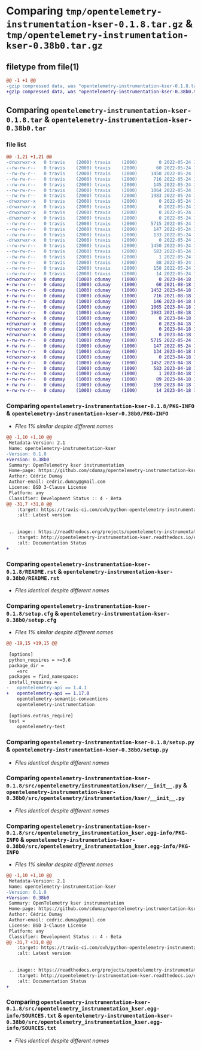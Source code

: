 # Comparing `tmp/opentelemetry-instrumentation-kser-0.1.8.tar.gz` & `tmp/opentelemetry-instrumentation-kser-0.38b0.tar.gz`

## filetype from file(1)

```diff
@@ -1 +1 @@
-gzip compressed data, was "opentelemetry-instrumentation-kser-0.1.8.tar", last modified: Tue May 24 16:25:06 2022, max compression
+gzip compressed data, was "opentelemetry-instrumentation-kser-0.38b0.tar", last modified: Tue Apr 18 10:05:02 2023, max compression
```

## Comparing `opentelemetry-instrumentation-kser-0.1.8.tar` & `opentelemetry-instrumentation-kser-0.38b0.tar`

### file list

```diff
@@ -1,21 +1,21 @@
-drwxrwxr-x   0 travis    (2000) travis    (2000)        0 2022-05-24 16:25:06.473750 opentelemetry-instrumentation-kser-0.1.8/
--rw-rw-r--   0 travis    (2000) travis    (2000)       60 2022-05-24 16:24:48.000000 opentelemetry-instrumentation-kser-0.1.8/MANIFEST.in
--rw-rw-r--   0 travis    (2000) travis    (2000)     1450 2022-05-24 16:25:06.473750 opentelemetry-instrumentation-kser-0.1.8/PKG-INFO
--rw-rw-r--   0 travis    (2000) travis    (2000)      716 2022-05-24 16:24:48.000000 opentelemetry-instrumentation-kser-0.1.8/README.rst
--rw-rw-r--   0 travis    (2000) travis    (2000)      145 2022-05-24 16:24:48.000000 opentelemetry-instrumentation-kser-0.1.8/requirements.txt
--rw-rw-r--   0 travis    (2000) travis    (2000)     1064 2022-05-24 16:25:06.473750 opentelemetry-instrumentation-kser-0.1.8/setup.cfg
--rw-rw-r--   0 travis    (2000) travis    (2000)     1983 2022-05-24 16:24:48.000000 opentelemetry-instrumentation-kser-0.1.8/setup.py
-drwxrwxr-x   0 travis    (2000) travis    (2000)        0 2022-05-24 16:25:06.469753 opentelemetry-instrumentation-kser-0.1.8/src/
-drwxrwxr-x   0 travis    (2000) travis    (2000)        0 2022-05-24 16:25:06.469753 opentelemetry-instrumentation-kser-0.1.8/src/opentelemetry/
-drwxrwxr-x   0 travis    (2000) travis    (2000)        0 2022-05-24 16:25:06.469753 opentelemetry-instrumentation-kser-0.1.8/src/opentelemetry/instrumentation/
-drwxrwxr-x   0 travis    (2000) travis    (2000)        0 2022-05-24 16:25:06.469753 opentelemetry-instrumentation-kser-0.1.8/src/opentelemetry/instrumentation/kser/
--rw-rw-r--   0 travis    (2000) travis    (2000)     5715 2022-05-24 16:24:48.000000 opentelemetry-instrumentation-kser-0.1.8/src/opentelemetry/instrumentation/kser/__init__.py
--rw-rw-r--   0 travis    (2000) travis    (2000)      147 2022-05-24 16:24:48.000000 opentelemetry-instrumentation-kser-0.1.8/src/opentelemetry/instrumentation/kser/package.py
--rw-rw-r--   0 travis    (2000) travis    (2000)      133 2022-05-24 16:24:48.000000 opentelemetry-instrumentation-kser-0.1.8/src/opentelemetry/instrumentation/kser/version.py
-drwxrwxr-x   0 travis    (2000) travis    (2000)        0 2022-05-24 16:25:06.473750 opentelemetry-instrumentation-kser-0.1.8/src/opentelemetry_instrumentation_kser.egg-info/
--rw-rw-r--   0 travis    (2000) travis    (2000)     1450 2022-05-24 16:25:05.000000 opentelemetry-instrumentation-kser-0.1.8/src/opentelemetry_instrumentation_kser.egg-info/PKG-INFO
--rw-rw-r--   0 travis    (2000) travis    (2000)      583 2022-05-24 16:25:06.000000 opentelemetry-instrumentation-kser-0.1.8/src/opentelemetry_instrumentation_kser.egg-info/SOURCES.txt
--rw-rw-r--   0 travis    (2000) travis    (2000)        1 2022-05-24 16:25:05.000000 opentelemetry-instrumentation-kser-0.1.8/src/opentelemetry_instrumentation_kser.egg-info/dependency_links.txt
--rw-rw-r--   0 travis    (2000) travis    (2000)       88 2022-05-24 16:25:06.000000 opentelemetry-instrumentation-kser-0.1.8/src/opentelemetry_instrumentation_kser.egg-info/entry_points.txt
--rw-rw-r--   0 travis    (2000) travis    (2000)      158 2022-05-24 16:25:06.000000 opentelemetry-instrumentation-kser-0.1.8/src/opentelemetry_instrumentation_kser.egg-info/requires.txt
--rw-rw-r--   0 travis    (2000) travis    (2000)       14 2022-05-24 16:25:06.000000 opentelemetry-instrumentation-kser-0.1.8/src/opentelemetry_instrumentation_kser.egg-info/top_level.txt
+drwxrwxr-x   0 cdumay    (1000) cdumay    (1000)        0 2023-04-18 10:05:02.044335 opentelemetry-instrumentation-kser-0.38b0/
+-rw-rw-r--   0 cdumay    (1000) cdumay    (1000)       60 2021-08-18 19:53:31.000000 opentelemetry-instrumentation-kser-0.38b0/MANIFEST.in
+-rw-rw-r--   0 cdumay    (1000) cdumay    (1000)     1452 2023-04-18 10:05:02.044335 opentelemetry-instrumentation-kser-0.38b0/PKG-INFO
+-rw-rw-r--   0 cdumay    (1000) cdumay    (1000)      716 2021-08-18 19:53:31.000000 opentelemetry-instrumentation-kser-0.38b0/README.rst
+-rw-rw-r--   0 cdumay    (1000) cdumay    (1000)      146 2023-04-18 09:53:20.000000 opentelemetry-instrumentation-kser-0.38b0/requirements.txt
+-rw-rw-r--   0 cdumay    (1000) cdumay    (1000)     1065 2023-04-18 10:05:02.044335 opentelemetry-instrumentation-kser-0.38b0/setup.cfg
+-rw-rw-r--   0 cdumay    (1000) cdumay    (1000)     1983 2021-08-18 19:53:31.000000 opentelemetry-instrumentation-kser-0.38b0/setup.py
+drwxrwxr-x   0 cdumay    (1000) cdumay    (1000)        0 2023-04-18 10:05:02.028335 opentelemetry-instrumentation-kser-0.38b0/src/
+drwxrwxr-x   0 cdumay    (1000) cdumay    (1000)        0 2023-04-18 10:05:02.028335 opentelemetry-instrumentation-kser-0.38b0/src/opentelemetry/
+drwxrwxr-x   0 cdumay    (1000) cdumay    (1000)        0 2023-04-18 10:05:02.028335 opentelemetry-instrumentation-kser-0.38b0/src/opentelemetry/instrumentation/
+drwxrwxr-x   0 cdumay    (1000) cdumay    (1000)        0 2023-04-18 10:05:02.044335 opentelemetry-instrumentation-kser-0.38b0/src/opentelemetry/instrumentation/kser/
+-rw-rw-r--   0 cdumay    (1000) cdumay    (1000)     5715 2022-05-24 16:11:17.000000 opentelemetry-instrumentation-kser-0.38b0/src/opentelemetry/instrumentation/kser/__init__.py
+-rw-rw-r--   0 cdumay    (1000) cdumay    (1000)      147 2022-05-24 16:12:37.000000 opentelemetry-instrumentation-kser-0.38b0/src/opentelemetry/instrumentation/kser/package.py
+-rw-rw-r--   0 cdumay    (1000) cdumay    (1000)      134 2023-04-18 09:53:20.000000 opentelemetry-instrumentation-kser-0.38b0/src/opentelemetry/instrumentation/kser/version.py
+drwxrwxr-x   0 cdumay    (1000) cdumay    (1000)        0 2023-04-18 10:05:02.044335 opentelemetry-instrumentation-kser-0.38b0/src/opentelemetry_instrumentation_kser.egg-info/
+-rw-rw-r--   0 cdumay    (1000) cdumay    (1000)     1452 2023-04-18 10:05:01.000000 opentelemetry-instrumentation-kser-0.38b0/src/opentelemetry_instrumentation_kser.egg-info/PKG-INFO
+-rw-rw-r--   0 cdumay    (1000) cdumay    (1000)      583 2023-04-18 10:05:01.000000 opentelemetry-instrumentation-kser-0.38b0/src/opentelemetry_instrumentation_kser.egg-info/SOURCES.txt
+-rw-rw-r--   0 cdumay    (1000) cdumay    (1000)        1 2023-04-18 10:05:01.000000 opentelemetry-instrumentation-kser-0.38b0/src/opentelemetry_instrumentation_kser.egg-info/dependency_links.txt
+-rw-rw-r--   0 cdumay    (1000) cdumay    (1000)       89 2023-04-18 10:05:01.000000 opentelemetry-instrumentation-kser-0.38b0/src/opentelemetry_instrumentation_kser.egg-info/entry_points.txt
+-rw-rw-r--   0 cdumay    (1000) cdumay    (1000)      159 2023-04-18 10:05:01.000000 opentelemetry-instrumentation-kser-0.38b0/src/opentelemetry_instrumentation_kser.egg-info/requires.txt
+-rw-rw-r--   0 cdumay    (1000) cdumay    (1000)       14 2023-04-18 10:05:01.000000 opentelemetry-instrumentation-kser-0.38b0/src/opentelemetry_instrumentation_kser.egg-info/top_level.txt
```

### Comparing `opentelemetry-instrumentation-kser-0.1.8/PKG-INFO` & `opentelemetry-instrumentation-kser-0.38b0/PKG-INFO`

 * *Files 1% similar despite different names*

```diff
@@ -1,10 +1,10 @@
 Metadata-Version: 2.1
 Name: opentelemetry-instrumentation-kser
-Version: 0.1.8
+Version: 0.38b0
 Summary: OpenTelemetry kser instrumentation
 Home-page: https://github.com/cdumay/opentelemetry-instrumentation-kser
 Author: Cédric Dumay
 Author-email: cedric.dumay@gmail.com
 License: BSD 3-Clause License
 Platform: any
 Classifier: Development Status :: 4 - Beta
@@ -31,7 +31,8 @@
    :target: https://travis-ci.com/ovh/python-opentelemetry-instrumentation-kser
    :alt: Latest version
 
 
 .. image:: https://readthedocs.org/projects/opentelemetry-instrumentation-kser/badge/?version=latest
    :target: http://opentelemetry-instrumentation-kser.readthedocs.io/en/latest/?badge=latest
    :alt: Documentation Status
+
```

### Comparing `opentelemetry-instrumentation-kser-0.1.8/README.rst` & `opentelemetry-instrumentation-kser-0.38b0/README.rst`

 * *Files identical despite different names*

### Comparing `opentelemetry-instrumentation-kser-0.1.8/setup.cfg` & `opentelemetry-instrumentation-kser-0.38b0/setup.cfg`

 * *Files 1% similar despite different names*

```diff
@@ -19,15 +19,15 @@
 
 [options]
 python_requires = >=3.6
 package_dir = 
 	=src
 packages = find_namespace:
 install_requires = 
-	opentelemetry-api == 1.4.1
+	opentelemetry-api == 1.17.0
 	opentelemetry-semantic-conventions
 	opentelemetry-instrumentation
 
 [options.extras_require]
 test = 
 	opentelemetry-test
```

### Comparing `opentelemetry-instrumentation-kser-0.1.8/setup.py` & `opentelemetry-instrumentation-kser-0.38b0/setup.py`

 * *Files identical despite different names*

### Comparing `opentelemetry-instrumentation-kser-0.1.8/src/opentelemetry/instrumentation/kser/__init__.py` & `opentelemetry-instrumentation-kser-0.38b0/src/opentelemetry/instrumentation/kser/__init__.py`

 * *Files identical despite different names*

### Comparing `opentelemetry-instrumentation-kser-0.1.8/src/opentelemetry_instrumentation_kser.egg-info/PKG-INFO` & `opentelemetry-instrumentation-kser-0.38b0/src/opentelemetry_instrumentation_kser.egg-info/PKG-INFO`

 * *Files 1% similar despite different names*

```diff
@@ -1,10 +1,10 @@
 Metadata-Version: 2.1
 Name: opentelemetry-instrumentation-kser
-Version: 0.1.8
+Version: 0.38b0
 Summary: OpenTelemetry kser instrumentation
 Home-page: https://github.com/cdumay/opentelemetry-instrumentation-kser
 Author: Cédric Dumay
 Author-email: cedric.dumay@gmail.com
 License: BSD 3-Clause License
 Platform: any
 Classifier: Development Status :: 4 - Beta
@@ -31,7 +31,8 @@
    :target: https://travis-ci.com/ovh/python-opentelemetry-instrumentation-kser
    :alt: Latest version
 
 
 .. image:: https://readthedocs.org/projects/opentelemetry-instrumentation-kser/badge/?version=latest
    :target: http://opentelemetry-instrumentation-kser.readthedocs.io/en/latest/?badge=latest
    :alt: Documentation Status
+
```

### Comparing `opentelemetry-instrumentation-kser-0.1.8/src/opentelemetry_instrumentation_kser.egg-info/SOURCES.txt` & `opentelemetry-instrumentation-kser-0.38b0/src/opentelemetry_instrumentation_kser.egg-info/SOURCES.txt`

 * *Files identical despite different names*

